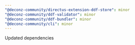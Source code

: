 ```yaml
---
"@deconz-community/directus-extension-ddf-store": minor
"@deconz-community/ddf-validator": minor
"@deconz-community/ddf-bundler": minor
"@deconz-community/cli": minor
---
```


Updated dependencies
